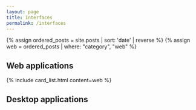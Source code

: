 ```yaml
---
layout: page
title: Interfaces
permalink: /interfaces
---
```

<!-- Posts preprocessing -->
{% assign ordered_posts = site.posts | sort: 'date' | reverse %}
{% assign web = ordered_posts | where: "category", "web" %}

## Web applications
{% include card_list.html content=web %}
<!-- {% include card_list.html collection=site.data.interfaces.projects %} -->

## Desktop applications
